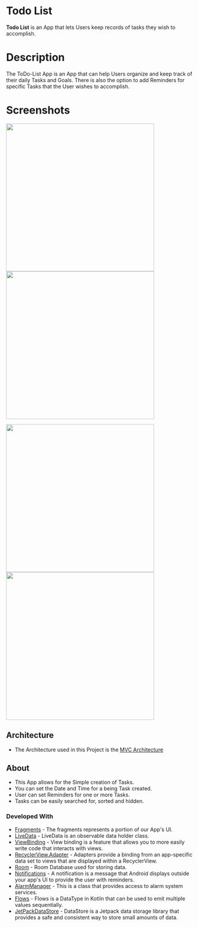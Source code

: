 # Todo List

**Todo List** is an App that lets Users keep records of tasks they wish to accomplish.

# Description

The ToDo-List App is an App that can help Users organize and keep track of their daily Tasks and Goals. There is also the option to add Reminders for specific Tasks that the User wishes to accomplish.

# Screenshots

<img src="FirstPicture.jpg" width=400> <img src="SecondPicture.jpg" width=400>

<img src="ThirdPicture.jpg" width=400> <img src="FourthPicture.jpg" width=400>

## Architecture
- The Architecture used in this Project is the [MVC Architecture](https://www.freecodecamp.org/news/the-model-view-controller-pattern-mvc-architecture-and-frameworks-explained/)

## About

- This App allows for the Simple creation of Tasks.
- You can set the Date and Time for a being Task created.
- User can set Reminders for one or more Tasks.
- Tasks can be easily searched for, sorted and hidden.

### Developed With
- [Fragments](https://developer.android.com/guide/fragments) - The fragments represents a portion of our App's UI.
- [LiveData](https://developer.android.com/topic/libraries/architecture/livedata) - LiveData is an observable data holder class.
- [ViewBinding](https://developer.android.com/topic/libraries/view-binding) - View binding is a feature that allows you to more easily write code that interacts with views.
- [RecyclerView.Adapter](https://developer.android.com/reference/androidx/recyclerview/widget/RecyclerView.Adapter) - Adapters provide a binding from an app-specific data set to views that are displayed within a RecyclerView.
- [Room](https://developer.android.com/training/data-storage/room) - Room Database used for storing data.
- [Notifications](https://developer.android.com/guide/topics/ui/notifiers/notifications) - A notification is a message that Android displays outside your app's UI to provide the user with reminders.
- [AlarmManager](https://developer.android.com/reference/android/app/AlarmManager) - This is a class that provides access to alarm system services.
- [Flows](https://developer.android.com/kotlin/flow) - Flows is a DataType in Kotlin that can be used to emit multiple values sequentially.
- [JetPackDataStore](https://medium.com/androiddevelopers/introduction-to-jetpack-datastore-3dc8d74139e7) - DataStore is a Jetpack data storage library that provides a safe and consistent way to store small amounts of data.

